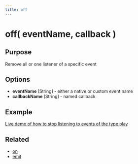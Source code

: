 ```yaml
---
title: off
---
```

# off( eventName, callback ) #

## Purpose ##

Remove all or one listener of a specific event

## Options ##

* **eventName** \[String\] - either a native or custom event name
* **callbackName** \[String\] - named callback

## Example ##

[Live demo of how to stop listening to events of the type play](http://jsfiddle.net/popcornjs/4NbWV/)

## Related ##

* [on](#on)
* [emit](#emit)
